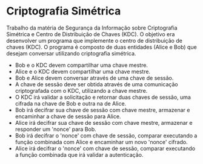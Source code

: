 # Criptografia Simétrica
Trabalho da matéria de Segurança da Informação sobre Criptografia Simétrica e Centro de Distribuição de Chaves (KDC). O objetivo era desenvolver um programa que implemente o centro de distribuição de chaves (KDC). O programa é composto de duas entidades (Alice e Bob) que desejam conversar utilizando criptografia simétrica.
- Bob e o KDC devem compartilhar uma chave mestre.
- Alice e o KDC devem compartilhar uma chave mestre.
- Bob e Alice devem conversar através de uma chave de sessão.
- A chave de sessão deve ser obtida através de uma comunicação criptografada com o KDC, utilizando a chave mestre.
- O KDC irá validar a solicitação e retornar duas chaves de sessão, uma cifrada na chave de Bob e outra na de Alice.
- Bob irá decifrar sua chave de sessão com chave mestre, armazenar e encaminhar a chave de sessão para Alice.
- Alice irá decifrar sua chave de sessão com chave mestre, armazenar e responder um 'nonce' para Bob.
- Bob irá decifrar o 'nonce' com chave de sessão, comparar executando a função combinada com Alice e encaminhar um novo 'nonce' cifrado.
- Alice irá decifrar o 'nonce' com chave de sessão, comparar executando a função combinada que irá validar a autenticação.
